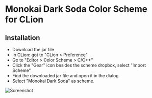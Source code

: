 # Monokai Dark Soda Color Scheme for CLion

## Installation
- Download the jar file
- In CLion: got to "CLion > Preference" 
- Go to "Editor > Color Scheme > C/C++"
- Click the "Gear" icon besides the scheme dropbox, select "Import Scheme" 
- Find the downloaded jar file and open it in the dialog
- Select "Monokai Dark Soda" as scheme.

![Screenshot](https://github.com/starsy/monokai_clion_jetbrains/blob/master/Screen%20Shot.png?raw=true "Screen Shot")
